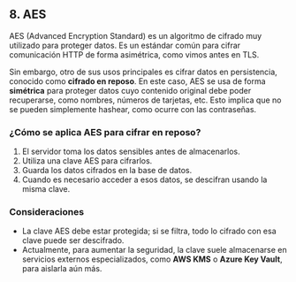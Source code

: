 ## 8. AES

AES (Advanced Encryption Standard) es un algoritmo de cifrado muy utilizado para proteger datos. Es un estándar común para cifrar comunicación HTTP de forma asimétrica, como vimos antes en TLS.

Sin embargo, otro de sus usos principales es cifrar datos en persistencia, conocido como **cifrado en reposo**. En este caso, AES se usa de forma **simétrica** para proteger datos cuyo contenido original debe poder recuperarse, como nombres, números de tarjetas, etc. Esto implica que no se pueden simplemente hashear, como ocurre con las contraseñas.

### ¿Cómo se aplica AES para cifrar en reposo?

1. El servidor toma los datos sensibles antes de almacenarlos.
2. Utiliza una clave AES para cifrarlos.
3. Guarda los datos cifrados en la base de datos.
4. Cuando es necesario acceder a esos datos, se descifran usando la misma clave.

### Consideraciones

- La clave AES debe estar protegida; si se filtra, todo lo cifrado con esa clave puede ser descifrado.
- Actualmente, para aumentar la seguridad, la clave suele almacenarse en servicios externos especializados, como **AWS KMS** o **Azure Key Vault**, para aislarla aún más.

